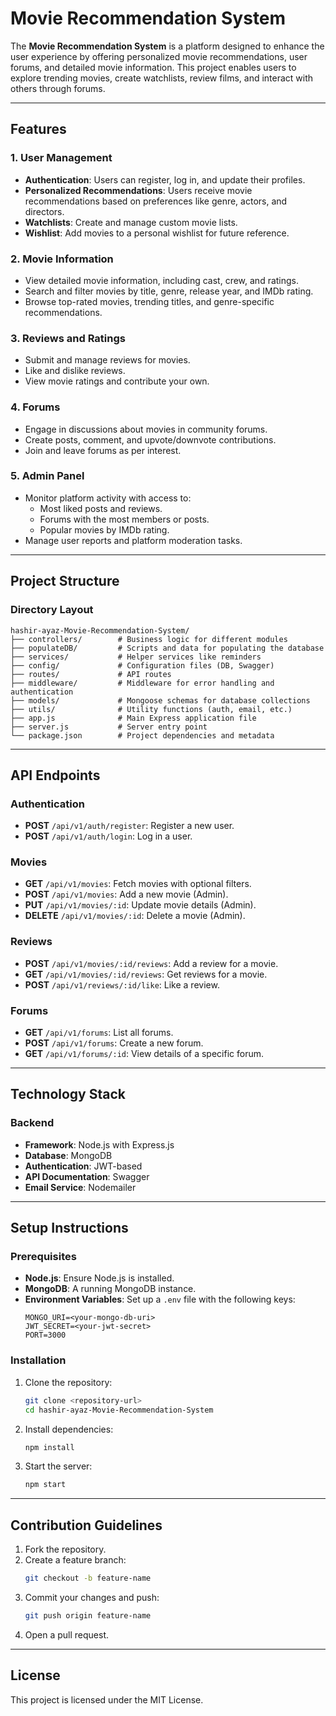 # Movie Recommendation System

The **Movie Recommendation System** is a platform designed to enhance the user experience by offering personalized movie recommendations, user forums, and detailed movie information. This project enables users to explore trending movies, create watchlists, review films, and interact with others through forums.

---

## Features

### 1. **User Management**
- **Authentication**: Users can register, log in, and update their profiles.
- **Personalized Recommendations**: Users receive movie recommendations based on preferences like genre, actors, and directors.
- **Watchlists**: Create and manage custom movie lists.
- **Wishlist**: Add movies to a personal wishlist for future reference.

### 2. **Movie Information**
- View detailed movie information, including cast, crew, and ratings.
- Search and filter movies by title, genre, release year, and IMDb rating.
- Browse top-rated movies, trending titles, and genre-specific recommendations.

### 3. **Reviews and Ratings**
- Submit and manage reviews for movies.
- Like and dislike reviews.
- View movie ratings and contribute your own.

### 4. **Forums**
- Engage in discussions about movies in community forums.
- Create posts, comment, and upvote/downvote contributions.
- Join and leave forums as per interest.

### 5. **Admin Panel**
- Monitor platform activity with access to:
  - Most liked posts and reviews.
  - Forums with the most members or posts.
  - Popular movies by IMDb rating.
- Manage user reports and platform moderation tasks.

---

## Project Structure

### Directory Layout
```
hashir-ayaz-Movie-Recommendation-System/
├── controllers/        # Business logic for different modules
├── populateDB/         # Scripts and data for populating the database
├── services/           # Helper services like reminders
├── config/             # Configuration files (DB, Swagger)
├── routes/             # API routes
├── middleware/         # Middleware for error handling and authentication
├── models/             # Mongoose schemas for database collections
├── utils/              # Utility functions (auth, email, etc.)
├── app.js              # Main Express application file
├── server.js           # Server entry point
└── package.json        # Project dependencies and metadata
```

---

## API Endpoints

### Authentication
- **POST** `/api/v1/auth/register`: Register a new user.
- **POST** `/api/v1/auth/login`: Log in a user.

### Movies
- **GET** `/api/v1/movies`: Fetch movies with optional filters.
- **POST** `/api/v1/movies`: Add a new movie (Admin).
- **PUT** `/api/v1/movies/:id`: Update movie details (Admin).
- **DELETE** `/api/v1/movies/:id`: Delete a movie (Admin).

### Reviews
- **POST** `/api/v1/movies/:id/reviews`: Add a review for a movie.
- **GET** `/api/v1/movies/:id/reviews`: Get reviews for a movie.
- **POST** `/api/v1/reviews/:id/like`: Like a review.

### Forums
- **GET** `/api/v1/forums`: List all forums.
- **POST** `/api/v1/forums`: Create a new forum.
- **GET** `/api/v1/forums/:id`: View details of a specific forum.

---

## Technology Stack

### Backend
- **Framework**: Node.js with Express.js
- **Database**: MongoDB
- **Authentication**: JWT-based
- **API Documentation**: Swagger
- **Email Service**: Nodemailer

---

## Setup Instructions

### Prerequisites
- **Node.js**: Ensure Node.js is installed.
- **MongoDB**: A running MongoDB instance.
- **Environment Variables**: Set up a `.env` file with the following keys:
  ```
  MONGO_URI=<your-mongo-db-uri>
  JWT_SECRET=<your-jwt-secret>
  PORT=3000
  ```

### Installation
1. Clone the repository:
   ```bash
   git clone <repository-url>
   cd hashir-ayaz-Movie-Recommendation-System
   ```
2. Install dependencies:
   ```bash
   npm install
   ```
3. Start the server:
   ```bash
   npm start
   ```

---

## Contribution Guidelines

1. Fork the repository.
2. Create a feature branch:
   ```bash
   git checkout -b feature-name
   ```
3. Commit your changes and push:
   ```bash
   git push origin feature-name
   ```
4. Open a pull request.

---

## License

This project is licensed under the MIT License.

